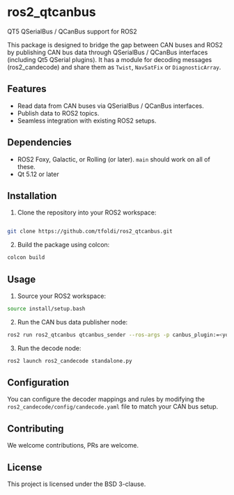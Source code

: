 # ros2_qtcanbus
QT5 QSerialBus / QCanBus support for ROS2

This package is designed to bridge the gap between CAN buses and ROS2 by publishing CAN bus data through QSerialBus / QCanBus interfaces (including Qt5 QSerial plugins). It has a module for decoding messages (ros2_candecode) and share them as `Twist`, `NavSatFix` or `DiagnosticArray`.

## Features

- Read data from CAN buses via QSerialBus / QCanBus interfaces.
- Publish data to ROS2 topics.
- Seamless integration with existing ROS2 setups.

## Dependencies

- ROS2 Foxy, Galactic, or Rolling (or later). `main` should work on all of these.
- Qt 5.12 or later

## Installation

1. Clone the repository into your ROS2 workspace:
```bash

git clone https://github.com/tfoldi/ros2_qtcanbus.git

```

2. Build the package using colcon:

```bash
colcon build
```

## Usage
1. Source your ROS2 workspace:
```bash
source install/setup.bash
```

2. Run the CAN bus data publisher node:
```bash
ros2 run ros2_qtcanbus qtcanbus_sender --ros-args -p canbus_plugin:=<your_qt_plugin> -p canbus_interface:=<your_can_if>
```

3. Run the decode node:
```bash
ros2 launch ros2_candecode standalone.py
```

## Configuration

You can configure the decoder mappings and rules by modifying the `ros2_candecode/config/candecode.yaml` file to match your CAN bus setup. 

## Contributing
We welcome contributions, PRs are welcome.

## License
This project is licensed under the BSD 3-clause.
